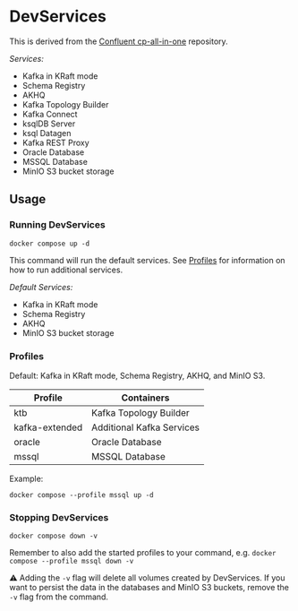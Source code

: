 # DevServices

This is derived from the [Confluent cp-all-in-one](https://github.com/confluentinc/cp-all-in-one) repository.

*Services:*

- Kafka in KRaft mode
- Schema Registry
- AKHQ
- Kafka Topology Builder
- Kafka Connect
- ksqlDB Server
- ksql Datagen
- Kafka REST Proxy
- Oracle Database
- MSSQL Database
- MinIO S3 bucket storage

## Usage

### Running DevServices

```
docker compose up -d
```

This command will run the default services.
See [Profiles](#profiles) for information on how to run additional services.

*Default Services:*

- Kafka in KRaft mode
- Schema Registry
- AKHQ
- MinIO S3 bucket storage

### Profiles

Default: Kafka in KRaft mode, Schema Registry, AKHQ, and MinIO S3.

| Profile           | Containers                |
|-------------------|---------------------------|
| ktb               | Kafka Topology Builder    |
| kafka-extended    | Additional Kafka Services |
| oracle            | Oracle Database           |
| mssql             | MSSQL Database            |

Example:

```
docker compose --profile mssql up -d
```

### Stopping DevServices

```
docker compose down -v
```

Remember to also add the started profiles to your command, e.g. `docker compose --profile mssql down -v`

:warning: Adding the `-v` flag will delete all volumes created by DevServices.
If you want to persist the data in the databases and MinIO S3 buckets, remove the `-v` flag from the command.